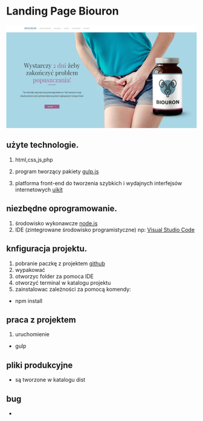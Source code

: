 # Landing Page Biouron

![Biouron](./layout.jpg)

## użyte technologie.

1. html,css,js,php
2. program tworzący pakiety [gulp.js](https://gulpjs.com/)

3. platforma front-end do tworzenia szybkich i wydajnych interfejsów internetowych [uikit](https://getuikit.com/)

## niezbędne oprogramowanie.

1. środowisko wykonawcze [node.js](https://nodejs.org/en/)
2. IDE (zintegrowane środowisko programistyczne) np: [Visual Studio Code](https://code.visualstudio.com/)

## knfiguracja projektu.

1. pobranie paczkę z projektem [github](https://github.com/pablop76/biouron)
2. wypakować
3. otworzyc folder za pomoca IDE
4. otworzyć terminal w katalogu projektu
5. zainstalowac zależności za pomocą komendy:

- npm install

## praca z projektem

1. uruchomienie

- gulp

## pliki produkcyjne

- są tworzone w katalogu dist

## bug
- 
